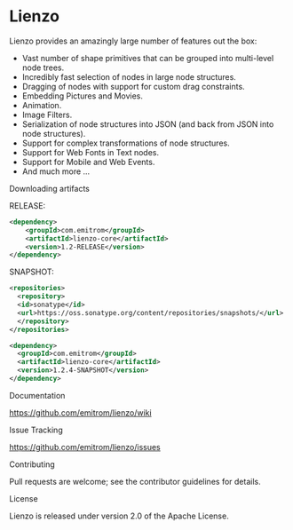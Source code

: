 Lienzo
======

Lienzo provides an amazingly large number of features out the box:

* Vast number of shape primitives that can be grouped into multi-level node trees.
* Incredibly fast selection of nodes in large node structures.
* Dragging of nodes with support for custom drag constraints.
* Embedding Pictures and Movies.
* Animation.
* Image Filters.
* Serialization of node structures into JSON (and back from JSON into node structures).
* Support for complex transformations of node structures.
* Support for Web Fonts in Text nodes.
* Support for Mobile and Web Events.
* And much more ...

Downloading artifacts

RELEASE:

```xml
<dependency>
    <groupId>com.emitrom</groupId>
    <artifactId>lienzo-core</artifactId>
    <version>1.2-RELEASE</version>
</dependency>
```

SNAPSHOT:

```xml
<repositories>
  <repository>
  <id>sonatype</id>
  <url>https://oss.sonatype.org/content/repositories/snapshots/</url>
  </repository>
</repositories>

<dependency>
  <groupId>com.emitrom</groupId>
  <artifactId>lienzo-core</artifactId>
  <version>1.2.4-SNAPSHOT</version>
</dependency>﻿
```

Documentation

https://github.com/emitrom/lienzo/wiki

Issue Tracking

https://github.com/emitrom/lienzo/issues

Contributing

Pull requests are welcome; see the contributor guidelines for details.

License

Lienzo is released under version 2.0 of the Apache License.
